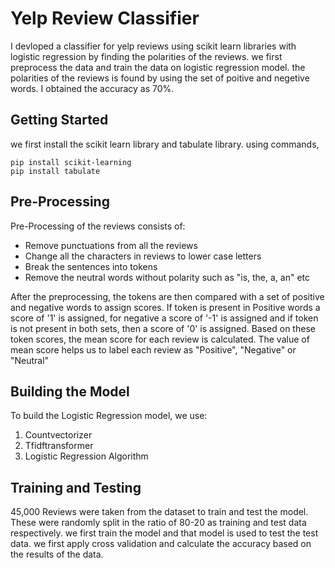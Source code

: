 # Yelp Review Classifier

I devloped a classifier for yelp reviews using scikit learn libraries with logistic regression by finding the polarities of the reviews. we first preprocess the data and train the data on logistic regression model. the polarities of the reviews is found by using the set of poitive and negetive words. I obtained the accuracy as 70%.
 

## Getting Started

we first install the scikit learn library and tabulate library. using commands,
```
pip install scikit-learning
pip install tabulate
```

## Pre-Processing

Pre-Processing of the reviews consists of:

* Remove punctuations from all the reviews
* Change all the characters in reviews to lower case letters
* Break the sentences into tokens 
* Remove the neutral words without polarity such as "is, the, a, an" etc

After the preprocessing, the tokens are then compared with a set of positive and negative words to assign scores. If token is present in Positive words a score of '1' is assigned, for negative a score of '-1' is assigned and if token is not present in both sets, then a score of '0' is assigned. Based on these token scores, the mean score for each review is calculated. The value of mean score helps us to label each review as "Positive", "Negative" or "Neutral"

## Building the Model

To build the Logistic Regression model, we use:
1. Countvectorizer
2. Tfidftransformer
3. Logistic Regression Algorithm

## Training and Testing

45,000 Reviews were taken from the dataset to train and test the model. These were randomly split in the ratio of 80-20 as training and test data respectively. we first train the model and that model is used to test the test data. we first apply cross validation and calculate the accuracy based on the results of the data.

